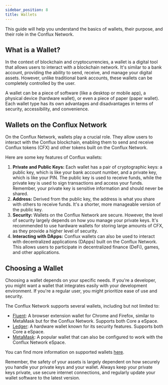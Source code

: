 ```yaml
---
sidebar_position: 8
title: Wallets
---
```


This guide will help you understand the basics of wallets, their purpose, and their role in the Conflux Network.

## What is a Wallet?

In the context of blockchain and cryptocurrencies, a wallet is a digital tool that allows users to interact with a blockchain network. It's similar to a bank account, providing the ability to send, receive, and manage your digital assets. However, unlike traditional bank accounts, these wallets can be completely controlled by the user.

A wallet can be a piece of software (like a desktop or mobile app), a physical device (hardware wallet), or even a piece of paper (paper wallet). Each wallet type has its own advantages and disadvantages in terms of security, accessibility, and convenience.

## Wallets on the Conflux Network

On the Conflux Network, wallets play a crucial role. They allow users to interact with the Conflux blockchain, enabling them to send and receive Conflux tokens (CFX) and other tokens built on the Conflux Network.

Here are some key features of Conflux wallets:

1. **Private and Public Keys:** Each wallet has a pair of cryptographic keys: a public key, which is like your bank account number, and a private key, which is like your PIN. The public key is used to receive funds, while the private key is used to sign transactions and access your funds. Remember, your private key is sensitive information and should never be shared.
2. **Address:** Derived from the public key, the address is what you share with others to receive funds. It's a shorter, more manageable version of the public key.
3. **Security:** Wallets on the Conflux Network are secure. However, the level of security largely depends on how you manage your private keys. It's recommended to use hardware wallets for storing large amounts of CFX, as they provide a higher level of security.
4. **Interacting with DApps:** Conflux wallets can also be used to interact with decentralized applications (DApps) built on the Conflux Network. This allows users to participate in decentralized finance (DeFi), games, and other applications.

## Choosing a Wallet

Choosing a wallet depends on your specific needs. If you're a developer, you might want a wallet that integrates easily with your development environment. If you're a regular user, you might prioritize ease of use and security.

The Conflux Network supports several wallets, including but not limited to:

- [Fluent](../tutorials/wallets/fluent.md): A browser extension wallet for Chrome and Firefox, similar to MetaMask but for the Conflux Network. Supports both Core a eSpace.
- [Ledger](../tutorials/wallets/ledger.md): A hardware wallet known for its security features. Supports both Core a eSpace.
- [MetaMask](../../espace/UserGuide.md): A popular wallet that can also be configured to work with the Conflux Network eSpace.

You can find more information on supported wallets [here](../tutorials/wallets/wallets.mdx).

Remember, the safety of your assets is largely dependent on how securely you handle your private keys and your wallet. Always keep your private keys private, use secure internet connections, and regularly update your wallet software to the latest version.
